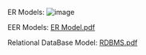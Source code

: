 ER Models:
![image](https://user-images.githubusercontent.com/77265502/220200948-2c7daeb6-b360-4b1d-a64e-8522a752fe78.png)

EER Models:
[ER Model.pdf](https://github.com/Santhosh2002/E-Certificates-Management-System/files/10787850/ER.Model.pdf)

Relational DataBase Model:
[RDBMS.pdf](https://github.com/Santhosh2002/E-Certificates-Management-System/files/10787893/RDBMS.pdf)
